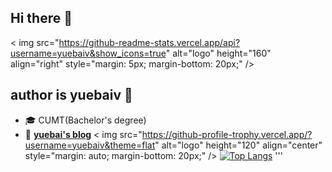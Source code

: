 ## Hi there 👋


< img src="https://github-readme-stats.vercel.app/api?username=yuebaiv&show_icons=true" alt="logo" height="160" align="right" style="margin: 5px; margin-bottom: 20px;" />
## author is yuebaiv 👋
- 🎓 CUMT(Bachelor's degree)
- 📖 [**yuebai's blog**](yuebai.blog)
< img src="https://github-profile-trophy.vercel.app/?username=yuebaiv&theme=flat" alt="logo" height="120" align="center" style="margin: auto; margin-bottom: 20px;" />
[![Top Langs](https://github-readme-stats.vercel.app/api/top-langs/?username=yuebaiv&layout=compact)](https://github.com/gengyanlei/github-readme-stats)
'''
